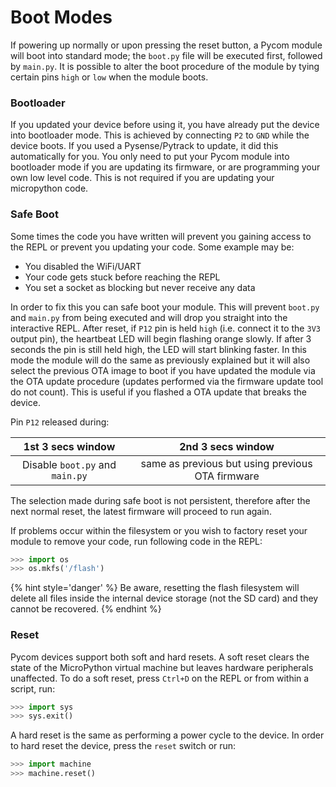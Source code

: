 # Boot Modes

If powering up normally or upon pressing the reset button, a Pycom module will
boot into standard mode; the ``boot.py`` file will be executed first,
followed by ``main.py``. It is possible to alter the boot procedure of the
module by tying certain pins `high` or `low` when the module boots.

### Bootloader

If you updated your device before using it, you have already put the device into
bootloader mode. This is achieved by connecting `P2` to `GND` while the device
boots. If you used a Pysense/Pytrack to update, it did this automatically for
you. You only need to put your Pycom module into bootloader mode if you are
updating its firmware, or are programming your own low level code. This is not
required if you are updating your micropython code.

### Safe Boot

Some times the code you have written will prevent you gaining access to the REPL
or prevent you updating your code. Some example may be:
  - You disabled the WiFi/UART
  - Your code gets stuck before reaching the REPL
  - You set a socket as blocking but never receive any data

In order to fix this you can safe boot your module. This will prevent `boot.py`
and `main.py` from being executed and will drop you straight into the interactive
REPL. After reset, if ``P12`` pin is held `high` (i.e. connect it to the `3V3`
output pin), the heartbeat LED will begin flashing orange slowly.
If after 3 seconds the pin is still held high, the LED will start blinking
faster. In this mode the module will do the same as previously explained but
it will also select the previous OTA image to boot if you have
updated the module via the OTA update procedure (updates performed via the
firmware update tool do not count). This is useful if you flashed a OTA update
that breaks the device.

Pin ``P12`` released during:

| 1st 3 secs window             | 2nd 3 secs window                               |
|:-----------------------------:|:-----------------------------------------------:|
|Disable `boot.py` and `main.py`| same as previous but using previous OTA firmware|


The selection made during safe boot is not persistent, therefore after the next
normal reset, the latest firmware will proceed to run again.

If problems occur within the filesystem or you wish to factory reset your module
to remove your code, run following code in the REPL:

```python
>>> import os
>>> os.mkfs('/flash')
```

{% hint style='danger' %}
Be aware, resetting the flash filesystem will delete all files inside the
internal device storage (not the SD card) and they cannot be recovered.
{% endhint %}

### Reset

Pycom devices support both soft and hard resets. A soft reset clears the state
of the MicroPython virtual machine but leaves hardware peripherals unaffected.
To do a soft reset, press ``Ctrl+D`` on the REPL or from within a script, run:

```python
>>> import sys
>>> sys.exit()
```

A hard reset is the same as performing a power cycle to the device. In order to
hard reset the device, press the ``reset`` switch or run:

```python
>>> import machine
>>> machine.reset()
```
